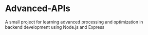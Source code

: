 # Advanced-APIs
A small project for learning advanced processing and optimization in backend development using Node.js and Express

